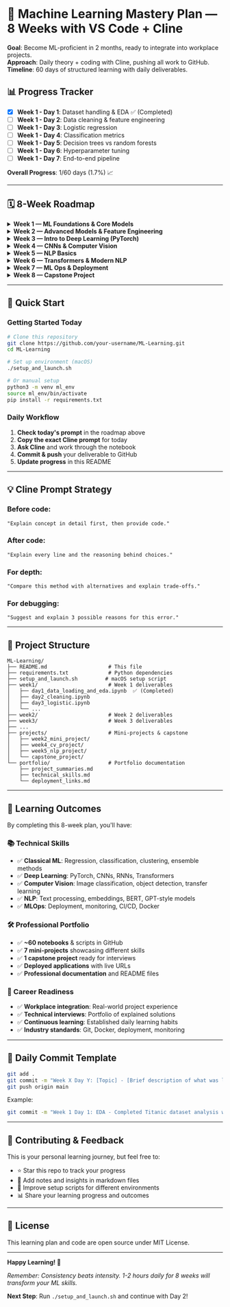 # 🚀 Machine Learning Mastery Plan — 8 Weeks with VS Code + Cline

**Goal**: Become ML-proficient in 2 months, ready to integrate into workplace projects.  
**Approach**: Daily theory + coding with Cline, pushing all work to GitHub.  
**Timeline**: 60 days of structured learning with daily deliverables.

## 📊 Progress Tracker

- [x] **Week 1 - Day 1**: Dataset handling & EDA ✅ (Completed)
- [ ] **Week 1 - Day 2**: Data cleaning & feature engineering
- [ ] **Week 1 - Day 3**: Logistic regression
- [ ] **Week 1 - Day 4**: Classification metrics
- [ ] **Week 1 - Day 5**: Decision trees vs random forests
- [ ] **Week 1 - Day 6**: Hyperparameter tuning
- [ ] **Week 1 - Day 7**: End-to-end pipeline

**Overall Progress**: 1/60 days (1.7%) 📈

---

## 🗓️ 8-Week Roadmap

<details>
<summary><strong>Week 1 — ML Foundations & Core Models</strong></summary>

**Focus**: Data handling, EDA, basic models, evaluation metrics.  
**Deliverables**: 7 notebooks covering dataset prep → first models → evaluation.

| Day | Topic | Cline Prompt | Deliverable |
|-----|-------|--------------|-------------|
| **1** | Dataset handling & EDA | ✅ "I'm refreshing ML skills. Load Titanic or Iris dataset, explore with Pandas & Seaborn, explain each step before code, then run EDA." | ✅ Notebook: EDA + 2 plots |
| **2** | Data cleaning & feature engineering | "Continue dataset. Explain missing value handling, encoding, scaling, pros/cons. Show code & choose best method here." | Clean dataset notebook |
| **3** | Logistic regression | "Teach me logistic regression from scratch. Explain math intuition, train/test split, fit model, accuracy. Include inline comments." | Logistic regression notebook |
| **4** | Classification metrics | "Teach precision, recall, F1, ROC-AUC in detail. Implement in scikit-learn, visualize, explain real-world use cases." | Metrics notebook + visuals |
| **5** | Decision trees vs random forests | "Explain both models, compare with logistic regression, visualize tree, show feature importances." | Model comparison notebook |
| **6** | Hyperparameter tuning | "Teach GridSearchCV vs RandomizedSearchCV. Apply to random forest, interpret best params." | Tuned model notebook |
| **7** | End-to-end pipeline | "Combine all week's steps into one clean ML pipeline with markdown explanations." | Final pipeline notebook |

</details>

<details>
<summary><strong>Week 2 — Advanced Models & Feature Engineering</strong></summary>

**Focus**: More algorithms, feature selection, handling imbalance.  
**Deliverables**: 7 notebooks on gradient boosting, kNN, SVM, imbalance handling.

| Day | Topic | Cline Prompt | Deliverable |
|-----|-------|--------------|-------------|
| **8** | Gradient Boosting (XGBoost, LightGBM) | "Teach boosting algorithms, compare with random forest, implement & evaluate." | Boosting models notebook |
| **9** | kNN classification/regression | "Teach kNN theory, pros/cons, hyperparameters. Implement classification & regression examples." | kNN notebook |
| **10** | Support Vector Machines | "Explain SVM intuition (margin, kernel), implement, compare kernels." | SVM notebook |
| **11** | Feature selection | "Teach filter, wrapper, embedded methods. Implement each, explain trade-offs." | Feature selection notebook |
| **12** | Handling imbalanced data | "Explain imbalance effects, use SMOTE, class weights. Evaluate improvement." | Imbalance handling notebook |
| **13** | Model interpretability | "Teach SHAP & LIME, apply to tree-based model, explain feature influence." | Interpretability notebook |
| **14** | Mini-project | "Build ML solution from raw dataset → model with explanations, use learned methods." | Mini-project repo |

</details>

<details>
<summary><strong>Week 3 — Intro to Deep Learning (PyTorch)</strong></summary>

**Focus**: PyTorch basics, tensors, building simple networks.  
**Deliverables**: 7 notebooks introducing DL fundamentals.

| Day | Topic | Cline Prompt | Deliverable |
|-----|-------|--------------|-------------|
| **15** | PyTorch basics | "Teach tensors, operations, gradients, autograd with examples." | PyTorch basics notebook |
| **16** | First NN (classification) | "Build small feedforward network in PyTorch for MNIST." | MNIST classifier notebook |
| **17** | Loss functions & optimizers | "Explain cross-entropy, MSE, Adam, SGD. Implement each." | Loss/optimizer notebook |
| **18** | Model training loop | "Teach step-by-step training loop design in PyTorch." | Training loop notebook |
| **19** | Regularization | "Explain dropout, weight decay, batchnorm. Implement examples." | Regularization notebook |
| **20** | Evaluation in DL | "Show metrics in PyTorch (accuracy, precision, etc.)." | DL metrics notebook |
| **21** | Week recap project | "Build image classifier from scratch, document learning." | Image classifier repo |

</details>

<details>
<summary><strong>Week 4 — CNNs & Computer Vision</strong></summary>

**Focus**: Image processing, convolutional networks, augmentation.  
**Deliverables**: Vision model notebooks.

| Day | Topic | Cline Prompt | Deliverable |
|-----|-------|--------------|-------------|
| **22** | CNN theory | "Explain convolution, pooling, feature maps. Implement simple CNN." | CNN basics notebook |
| **23** | Data augmentation | "Teach augmentation techniques with torchvision." | Augmentation notebook |
| **24** | Transfer learning | "Fine-tune ResNet on custom dataset." | Transfer learning notebook |
| **25** | Object detection intro | "Teach basics of object detection, try YOLO or Faster R-CNN small example." | Detection notebook |
| **26** | Training tips | "Teach learning rate scheduling, early stopping." | Training tricks notebook |
| **27** | Advanced CNNs | "Implement DenseNet or EfficientNet small example." | Advanced CNN notebook |
| **28** | CV project | "Build end-to-end image classification pipeline." | CV project repo |

</details>

<details>
<summary><strong>Week 5 — NLP Basics</strong></summary>

**Focus**: Text preprocessing, embeddings, RNNs.  
**Deliverables**: NLP model notebooks.

| Day | Topic | Cline Prompt | Deliverable |
|-----|-------|--------------|-------------|
| **29** | Text preprocessing | "Teach tokenization, stopwords, stemming, lemmatization." | Text prep notebook |
| **30** | Bag-of-Words & TF-IDF | "Implement text classification with BOW & TF-IDF." | TF-IDF notebook |
| **31** | Word embeddings | "Teach word2vec, GloVe, FastText, use in PyTorch model." | Embeddings notebook |
| **32** | RNNs | "Implement simple RNN for text classification." | RNN notebook |
| **33** | LSTMs | "Teach LSTM vs RNN, implement example." | LSTM notebook |
| **34** | GRUs | "Explain GRUs, implement and compare." | GRU notebook |
| **35** | NLP mini-project | "Sentiment analysis pipeline with LSTM." | NLP project repo |

</details>

<details>
<summary><strong>Week 6 — Transformers & Modern NLP</strong></summary>

**Focus**: Transformer architecture, HuggingFace, fine-tuning.  
**Deliverables**: Transformer-based NLP projects.

| Day | Topic | Cline Prompt | Deliverable |
|-----|-------|--------------|-------------|
| **36** | Transformer theory | "Explain attention mechanism, encoder-decoder." | Transformer theory notes |
| **37** | HuggingFace intro | "Load pre-trained BERT, run text classification." | BERT notebook |
| **38** | Fine-tuning BERT | "Fine-tune BERT for custom dataset classification." | Fine-tuned BERT notebook |
| **39** | Tokenizers library | "Teach advanced tokenization methods." | Tokenization notebook |
| **40** | Summarization | "Implement text summarization with T5." | Summarization notebook |
| **41** | Named Entity Recognition | "NER with spaCy or HuggingFace model." | NER notebook |
| **42** | NLP project | "End-to-end NLP pipeline with Transformers." | NLP project repo |

</details>

<details>
<summary><strong>Week 7 — ML Ops & Deployment</strong></summary>

**Focus**: Packaging, serving models, monitoring.  
**Deliverables**: Deployed ML app.

| Day | Topic | Cline Prompt | Deliverable |
|-----|-------|--------------|-------------|
| **43** | ML pipeline automation | "Teach scikit-learn Pipeline, joblib saving/loading." | Pipeline notebook |
| **44** | Flask/FastAPI basics | "Serve ML model via API." | API repo |
| **45** | Docker basics | "Dockerize ML API." | Dockerized app |
| **46** | Streamlit/Gradio | "Build interactive UI for model." | Web app repo |
| **47** | Cloud deployment | "Deploy ML app to Render/Heroku." | Live app |
| **48** | Monitoring | "Teach logging, drift detection basics." | Monitoring notebook |
| **49** | CI/CD intro | "Set up GitHub Actions for ML project." | CI/CD pipeline |

</details>

<details>
<summary><strong>Week 8 — Capstone Project</strong></summary>

**Focus**: Full-scale project from dataset to deployment.

| Day | Task |
|-----|------|
| **50-55** | Choose a real-world dataset from your workplace or Kaggle. Apply full ML/DL workflow. |
| **56-58** | Package as API + UI, deploy to cloud, document fully. |
| **59-60** | Final README, portfolio update, presentation prep. |

</details>

---

## 🚀 Quick Start

### Getting Started Today
```bash
# Clone this repository
git clone https://github.com/your-username/ML-Learning.git
cd ML-Learning

# Set up environment (macOS)
./setup_and_launch.sh

# Or manual setup
python3 -m venv ml_env
source ml_env/bin/activate
pip install -r requirements.txt
```

### Daily Workflow
1. **Check today's prompt** in the roadmap above
2. **Copy the exact Cline prompt** for today
3. **Ask Cline** and work through the notebook
4. **Commit & push** your deliverable to GitHub
5. **Update progress** in this README

---

## 💡 Cline Prompt Strategy

### **Before code**: 
`"Explain concept in detail first, then provide code."`

### **After code**: 
`"Explain every line and the reasoning behind choices."`

### **For depth**: 
`"Compare this method with alternatives and explain trade-offs."`

### **For debugging**: 
`"Suggest and explain 3 possible reasons for this error."`

---

## 📁 Project Structure

```
ML-Learning/
├── README.md                    # This file
├── requirements.txt             # Python dependencies
├── setup_and_launch.sh         # macOS setup script
├── week1/                       # Week 1 deliverables
│   ├── day1_data_loading_and_eda.ipynb  ✅ (Completed)
│   ├── day2_cleaning.ipynb
│   ├── day3_logistic.ipynb
│   └── ...
├── week2/                       # Week 2 deliverables
├── week3/                       # Week 3 deliverables
├── ...
├── projects/                    # Mini-projects & capstone
│   ├── week2_mini_project/
│   ├── week4_cv_project/
│   ├── week5_nlp_project/
│   └── capstone_project/
└── portfolio/                   # Portfolio documentation
    ├── project_summaries.md
    ├── technical_skills.md
    └── deployment_links.md
```

---

## 🎯 Learning Outcomes

By completing this 8-week plan, you'll have:

### **📚 Technical Skills**
- ✅ **Classical ML**: Regression, classification, clustering, ensemble methods
- ✅ **Deep Learning**: PyTorch, CNNs, RNNs, Transformers
- ✅ **Computer Vision**: Image classification, object detection, transfer learning
- ✅ **NLP**: Text processing, embeddings, BERT, GPT-style models
- ✅ **MLOps**: Deployment, monitoring, CI/CD, Docker

### **🛠️ Professional Portfolio**
- ✅ **~60 notebooks** & scripts in GitHub
- ✅ **7 mini-projects** showcasing different skills
- ✅ **1 capstone project** ready for interviews
- ✅ **Deployed applications** with live URLs
- ✅ **Professional documentation** and README files

### **🚀 Career Readiness**
- ✅ **Workplace integration**: Real-world project experience
- ✅ **Technical interviews**: Portfolio of explained solutions
- ✅ **Continuous learning**: Established daily learning habits
- ✅ **Industry standards**: Git, Docker, deployment, monitoring

---

## 📝 Daily Commit Template

```bash
git add .
git commit -m "Week X Day Y: [Topic] - [Brief description of what was learned/built]"
git push origin main
```

Example:
```bash
git commit -m "Week 1 Day 1: EDA - Completed Titanic dataset analysis with missing data patterns and survival insights"
```

---

## 🤝 Contributing & Feedback

This is your personal learning journey, but feel free to:
- ⭐ Star this repo to track your progress
- 📝 Add notes and insights in markdown files
- 🔧 Improve setup scripts for different environments
- 📊 Share your learning progress and outcomes

---

## 📄 License

This learning plan and code are open source under MIT License.

---

**Happy Learning! 🎉**

*Remember: Consistency beats intensity. 1-2 hours daily for 8 weeks will transform your ML skills.*

**Next Step**: Run `./setup_and_launch.sh` and continue with Day 2!
